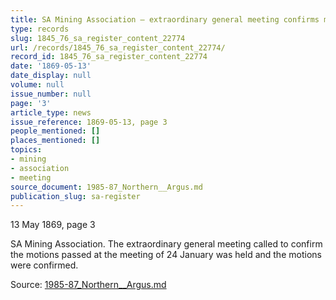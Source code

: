 ```yaml
---
title: SA Mining Association — extraordinary general meeting confirms motions
type: records
slug: 1845_76_sa_register_content_22774
url: /records/1845_76_sa_register_content_22774/
record_id: 1845_76_sa_register_content_22774
date: '1869-05-13'
date_display: null
volume: null
issue_number: null
page: '3'
article_type: news
issue_reference: 1869-05-13, page 3
people_mentioned: []
places_mentioned: []
topics:
- mining
- association
- meeting
source_document: 1985-87_Northern__Argus.md
publication_slug: sa-register
---
```


13 May 1869, page 3

SA Mining Association.  The extraordinary general meeting called to confirm the motions passed at the meeting of 24 January was held and the motions were confirmed.


Source: [1985-87_Northern__Argus.md](/downloads/markdown/1985-87_Northern__Argus.md)

